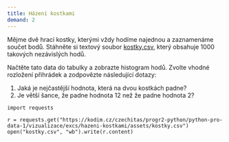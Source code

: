```yaml
---
title: Házení kostkami
demand: 2
---
```


Mějme dvě hrací kostky, kterými vždy hodíme najednou a zaznamenáme součet bodů. Stáhněte si textový soubor [kostky.csv](assets/kostky.csv), který obsahuje 1000 takových nezávislých hodů.

Načtěte tato data do tabulky a zobrazte histogram hodů. Zvolte vhodné rozložení přihrádek a zodpovězte následující dotazy:

1. Jaká je nejčastější hodnota, která na dvou kostkách padne?
1. Je větší šance, že padne hodnota 12 než že padne hodnota 2?

```pycon
import requests

r = requests.get("https://kodim.cz/czechitas/progr2-python/python-pro-data-1/vizualizace/excs/hazeni-kostkami/assets/kostky.csv")
open("kostky.csv", "wb").write(r.content)
```
